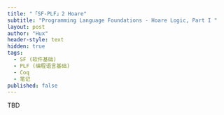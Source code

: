 ```yaml
---
title: "「SF-PLF」2 Hoare"
subtitle: "Programming Language Foundations - Hoare Logic, Part I "
layout: post
author: "Hux"
header-style: text
hidden: true
tags:
  - SF (软件基础)
  - PLF (编程语言基础)
  - Coq
  - 笔记
published: false
---
```


TBD
